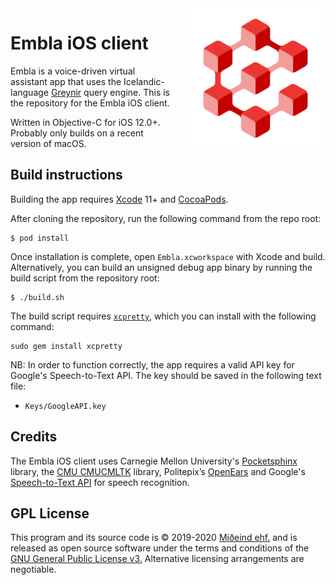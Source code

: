 <img src="Embla/Assets.xcassets/EmblaLogo.imageset/embla_logo%401x.png" align="right" width="224" height="224" style="margin-left:20px;">

# Embla iOS client


Embla is a voice-driven virtual assistant app that uses the Icelandic-language 
[Greynir](https://greynir.is) query engine. This is the repository for the Embla iOS client.

Written in Objective-C for iOS 12.0+. Probably only builds on a recent version of macOS.

## Build instructions

Building the app requires [Xcode](https://developer.apple.com/xcode/) 11+ and [CocoaPods](https://cocoapods.org).

After cloning the repository, run the following command from the repo root:

```
$ pod install
```

Once installation is complete, open `Embla.xcworkspace` with Xcode and build. Alternatively, you can build an 
unsigned debug app binary by running the build script from the repository root:

```
$ ./build.sh
```

The build script requires [`xcpretty`](https://github.com/xcpretty/xcpretty), which you can install with the following 
command:

```
sudo gem install xcpretty
```

NB: In order to function correctly, the app requires a valid API key for Google's Speech-to-Text API. The key should be 
saved in the following text file:

* `Keys/GoogleAPI.key`

## Credits

The Embla iOS client uses Carnegie Mellon University's [Pocketsphinx](https://github.com/cmusphinx/pocketsphinx) library, 
the [CMU CMUCMLTK](http://cmusphinx.sourceforge.net) library, Politepix’s [OpenEars](http://www.politepix.com/openears)
and Google's [Speech-to-Text API](https://cloud.google.com/speech-to-text) for speech recognition.

## GPL License

This program and its source code is &copy; 2019-2020 [Miðeind ehf.](https://miðeind.is) and is released as open source 
software under the terms and conditions of the [GNU General Public License v3.](https://www.gnu.org/licenses/gpl-3.0.html) 
Alternative licensing arrangements are negotiable.
